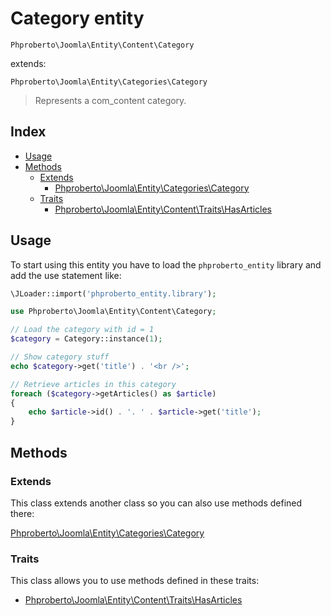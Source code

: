 # Category entity

`Phproberto\Joomla\Entity\Content\Category`

extends:

`Phproberto\Joomla\Entity\Categories\Category`

> Represents a com_content category.

## Index <a id="index"></a>

* [Usage](#usage)
* [Methods](#methods)
	* [Extends](#extends)
	    * [Phproberto\Joomla\Entity\Categories\Category](../Categories/Category.md)
    * [Traits](#traits)
        * [Phproberto\Joomla\Entity\Content\Traits\HasArticles](./Traits/HasArticles.md)

## Usage <a id="usage"></a>

To start using this entity you have to load the `phproberto_entity` library and add the use statement like:

```php
\JLoader::import('phproberto_entity.library');

use Phproberto\Joomla\Entity\Content\Category;

// Load the category with id = 1
$category = Category::instance(1);

// Show category stuff
echo $category->get('title') . '<br />';

// Retrieve articles in this category
foreach ($category->getArticles() as $article)
{
	echo $article->id() . '. ' . $article->get('title');
}
```

## Methods <a id="methods"></a>

### Extends <a id="extends"></a>
This class extends another class so you can also use methods defined there:

[Phproberto\Joomla\Entity\Categories\Category](../Categories/Category.md)

### Traits <a id="traits"></a>
This class allows you to use methods defined in these traits:

* [Phproberto\Joomla\Entity\Content\Traits\HasArticles](./Traits/HasArticles.md)
